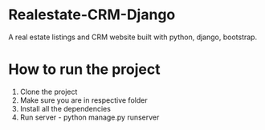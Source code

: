# Realestate-CRM-Django
A real estate listings and CRM website built with python, django, bootstrap.
# How to run the project
1. Clone the project
2. Make sure you are in respective folder
3. Install all the dependencies
4. Run server - python manage.py runserver
